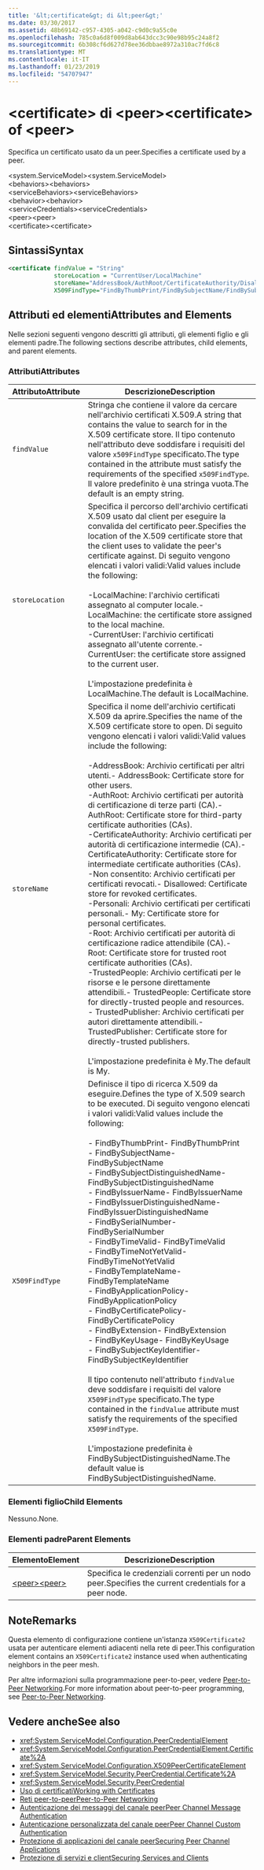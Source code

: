 ```yaml
---
title: '&lt;certificate&gt; di &lt;peer&gt;'
ms.date: 03/30/2017
ms.assetid: 48b69142-c957-4305-a042-c9d0c9a55c0e
ms.openlocfilehash: 785c0a6d8f009d8ab643dcc3c90e98b95c24a8f2
ms.sourcegitcommit: 6b308cf6d627d78ee36dbbae8972a310ac7fd6c8
ms.translationtype: MT
ms.contentlocale: it-IT
ms.lasthandoff: 01/23/2019
ms.locfileid: "54707947"
---
```

# <a name="ltcertificategt-of-ltpeergt"></a><span data-ttu-id="cf3dc-102">&lt;certificate&gt; di &lt;peer&gt;</span><span class="sxs-lookup"><span data-stu-id="cf3dc-102">&lt;certificate&gt; of &lt;peer&gt;</span></span>
<span data-ttu-id="cf3dc-103">Specifica un certificato usato da un peer.</span><span class="sxs-lookup"><span data-stu-id="cf3dc-103">Specifies a certificate used by a peer.</span></span>  
  
 <span data-ttu-id="cf3dc-104">\<system.ServiceModel></span><span class="sxs-lookup"><span data-stu-id="cf3dc-104">\<system.ServiceModel></span></span>  
<span data-ttu-id="cf3dc-105">\<behaviors></span><span class="sxs-lookup"><span data-stu-id="cf3dc-105">\<behaviors></span></span>  
<span data-ttu-id="cf3dc-106">\<serviceBehaviors></span><span class="sxs-lookup"><span data-stu-id="cf3dc-106">\<serviceBehaviors></span></span>  
<span data-ttu-id="cf3dc-107">\<behavior></span><span class="sxs-lookup"><span data-stu-id="cf3dc-107">\<behavior></span></span>  
<span data-ttu-id="cf3dc-108">\<serviceCredentials></span><span class="sxs-lookup"><span data-stu-id="cf3dc-108">\<serviceCredentials></span></span>  
<span data-ttu-id="cf3dc-109">\<peer></span><span class="sxs-lookup"><span data-stu-id="cf3dc-109">\<peer></span></span>  
<span data-ttu-id="cf3dc-110">\<certificate></span><span class="sxs-lookup"><span data-stu-id="cf3dc-110">\<certificate></span></span>  
  
## <a name="syntax"></a><span data-ttu-id="cf3dc-111">Sintassi</span><span class="sxs-lookup"><span data-stu-id="cf3dc-111">Syntax</span></span>  
  
```xml  
<certificate findValue = "String"
             storeLocation = "CurrentUser/LocalMachine"
             storeName="AddressBook/AuthRoot/CertificateAuthority/Disallowed/My/Root/TrustedPeople/TrustedPublisher"
             X509FindType="FindByThumbPrint/FindBySubjectName/FindBySubjectDistinguishedName/FindByIssuerName/FindByIssuerDistinguishedName/FindBySerialNumber/FindByTimeValid/FindByTimeNotYetValid/FindByTemplateName/FindByApplicationPolicy/FindByCertificatePolicy/FindByExtension/FindByKeyUsage/FindBySubjectKeyIdentifier" />
```  
  
## <a name="attributes-and-elements"></a><span data-ttu-id="cf3dc-112">Attributi ed elementi</span><span class="sxs-lookup"><span data-stu-id="cf3dc-112">Attributes and Elements</span></span>  
 <span data-ttu-id="cf3dc-113">Nelle sezioni seguenti vengono descritti gli attributi, gli elementi figlio e gli elementi padre.</span><span class="sxs-lookup"><span data-stu-id="cf3dc-113">The following sections describe attributes, child elements, and parent elements.</span></span>  
  
### <a name="attributes"></a><span data-ttu-id="cf3dc-114">Attributi</span><span class="sxs-lookup"><span data-stu-id="cf3dc-114">Attributes</span></span>  
  
|<span data-ttu-id="cf3dc-115">Attributo</span><span class="sxs-lookup"><span data-stu-id="cf3dc-115">Attribute</span></span>|<span data-ttu-id="cf3dc-116">Descrizione</span><span class="sxs-lookup"><span data-stu-id="cf3dc-116">Description</span></span>|  
|---------------|-----------------|  
|`findValue`|<span data-ttu-id="cf3dc-117">Stringa che contiene il valore da cercare nell'archivio certificati X.509.</span><span class="sxs-lookup"><span data-stu-id="cf3dc-117">A string that contains the value to search for in the X.509 certificate store.</span></span> <span data-ttu-id="cf3dc-118">Il tipo contenuto nell'attributo deve soddisfare i requisiti del valore `x509FindType` specificato.</span><span class="sxs-lookup"><span data-stu-id="cf3dc-118">The type contained in the attribute must satisfy the requirements of the specified `x509FindType`.</span></span> <span data-ttu-id="cf3dc-119">Il valore predefinito è una stringa vuota.</span><span class="sxs-lookup"><span data-stu-id="cf3dc-119">The default is an empty string.</span></span>|  
|`storeLocation`|<span data-ttu-id="cf3dc-120">Specifica il percorso dell'archivio certificati X.509 usato dal client per eseguire la convalida del certificato peer.</span><span class="sxs-lookup"><span data-stu-id="cf3dc-120">Specifies the location of the X.509 certificate store that the client uses to validate the peer's certificate against.</span></span> <span data-ttu-id="cf3dc-121">Di seguito vengono elencati i valori validi:</span><span class="sxs-lookup"><span data-stu-id="cf3dc-121">Valid values include the following:</span></span><br /><br /> <span data-ttu-id="cf3dc-122">-LocalMachine: l'archivio certificati assegnato al computer locale.</span><span class="sxs-lookup"><span data-stu-id="cf3dc-122">-   LocalMachine: the certificate store assigned to the local machine.</span></span><br /><span data-ttu-id="cf3dc-123">-CurrentUser: l'archivio certificati assegnato all'utente corrente.</span><span class="sxs-lookup"><span data-stu-id="cf3dc-123">-   CurrentUser: the certificate store assigned to the current user.</span></span><br /><br /> <span data-ttu-id="cf3dc-124">L'impostazione predefinita è LocalMachine.</span><span class="sxs-lookup"><span data-stu-id="cf3dc-124">The default is LocalMachine.</span></span>|  
|`storeName`|<span data-ttu-id="cf3dc-125">Specifica il nome dell'archivio certificati X.509 da aprire.</span><span class="sxs-lookup"><span data-stu-id="cf3dc-125">Specifies the name of the X.509 certificate store to open.</span></span> <span data-ttu-id="cf3dc-126">Di seguito vengono elencati i valori validi:</span><span class="sxs-lookup"><span data-stu-id="cf3dc-126">Valid values include the following:</span></span><br /><br /> <span data-ttu-id="cf3dc-127">-AddressBook: Archivio certificati per altri utenti.</span><span class="sxs-lookup"><span data-stu-id="cf3dc-127">-   AddressBook: Certificate store for other users.</span></span><br /><span data-ttu-id="cf3dc-128">-AuthRoot: Archivio certificati per autorità di certificazione di terze parti (CA).</span><span class="sxs-lookup"><span data-stu-id="cf3dc-128">-   AuthRoot: Certificate store for third-party certificate authorities (CAs).</span></span><br /><span data-ttu-id="cf3dc-129">-CertificateAuthority: Archivio certificati per autorità di certificazione intermedie (CA).</span><span class="sxs-lookup"><span data-stu-id="cf3dc-129">-   CertificateAuthority: Certificate store for intermediate certificate authorities (CAs).</span></span><br /><span data-ttu-id="cf3dc-130">-Non consentito: Archivio certificati per certificati revocati.</span><span class="sxs-lookup"><span data-stu-id="cf3dc-130">-   Disallowed: Certificate store for revoked certificates.</span></span><br /><span data-ttu-id="cf3dc-131">-Personali: Archivio certificati per certificati personali.</span><span class="sxs-lookup"><span data-stu-id="cf3dc-131">-   My: Certificate store for personal certificates.</span></span><br /><span data-ttu-id="cf3dc-132">-Root: Archivio certificati per autorità di certificazione radice attendibile (CA).</span><span class="sxs-lookup"><span data-stu-id="cf3dc-132">-   Root: Certificate store for trusted root certificate authorities (CAs).</span></span><br /><span data-ttu-id="cf3dc-133">-TrustedPeople: Archivio certificati per le risorse e le persone direttamente attendibili.</span><span class="sxs-lookup"><span data-stu-id="cf3dc-133">-   TrustedPeople: Certificate store for directly-trusted people and resources.</span></span><br /><span data-ttu-id="cf3dc-134">-   TrustedPublisher: Archivio certificati per autori direttamente attendibili.</span><span class="sxs-lookup"><span data-stu-id="cf3dc-134">-   TrustedPublisher: Certificate store for directly-trusted publishers.</span></span><br /><br /> <span data-ttu-id="cf3dc-135">L'impostazione predefinita è My.</span><span class="sxs-lookup"><span data-stu-id="cf3dc-135">The default is My.</span></span>|  
|`X509FindType`|<span data-ttu-id="cf3dc-136">Definisce il tipo di ricerca X.509 da eseguire.</span><span class="sxs-lookup"><span data-stu-id="cf3dc-136">Defines the type of X.509 search to be executed.</span></span> <span data-ttu-id="cf3dc-137">Di seguito vengono elencati i valori validi:</span><span class="sxs-lookup"><span data-stu-id="cf3dc-137">Valid values include the following:</span></span><br /><br /> <span data-ttu-id="cf3dc-138">-   FindByThumbPrint</span><span class="sxs-lookup"><span data-stu-id="cf3dc-138">-   FindByThumbPrint</span></span><br /><span data-ttu-id="cf3dc-139">-   FindBySubjectName</span><span class="sxs-lookup"><span data-stu-id="cf3dc-139">-   FindBySubjectName</span></span><br /><span data-ttu-id="cf3dc-140">-   FindBySubjectDistinguishedName</span><span class="sxs-lookup"><span data-stu-id="cf3dc-140">-   FindBySubjectDistinguishedName</span></span><br /><span data-ttu-id="cf3dc-141">-   FindByIssuerName</span><span class="sxs-lookup"><span data-stu-id="cf3dc-141">-   FindByIssuerName</span></span><br /><span data-ttu-id="cf3dc-142">-   FindByIssuerDistinguishedName</span><span class="sxs-lookup"><span data-stu-id="cf3dc-142">-   FindByIssuerDistinguishedName</span></span><br /><span data-ttu-id="cf3dc-143">-   FindBySerialNumber</span><span class="sxs-lookup"><span data-stu-id="cf3dc-143">-   FindBySerialNumber</span></span><br /><span data-ttu-id="cf3dc-144">-   FindByTimeValid</span><span class="sxs-lookup"><span data-stu-id="cf3dc-144">-   FindByTimeValid</span></span><br /><span data-ttu-id="cf3dc-145">-   FindByTimeNotYetValid</span><span class="sxs-lookup"><span data-stu-id="cf3dc-145">-   FindByTimeNotYetValid</span></span><br /><span data-ttu-id="cf3dc-146">-   FindByTemplateName</span><span class="sxs-lookup"><span data-stu-id="cf3dc-146">-   FindByTemplateName</span></span><br /><span data-ttu-id="cf3dc-147">-   FindByApplicationPolicy</span><span class="sxs-lookup"><span data-stu-id="cf3dc-147">-   FindByApplicationPolicy</span></span><br /><span data-ttu-id="cf3dc-148">-   FindByCertificatePolicy</span><span class="sxs-lookup"><span data-stu-id="cf3dc-148">-   FindByCertificatePolicy</span></span><br /><span data-ttu-id="cf3dc-149">-   FindByExtension</span><span class="sxs-lookup"><span data-stu-id="cf3dc-149">-   FindByExtension</span></span><br /><span data-ttu-id="cf3dc-150">-   FindByKeyUsage</span><span class="sxs-lookup"><span data-stu-id="cf3dc-150">-   FindByKeyUsage</span></span><br /><span data-ttu-id="cf3dc-151">-   FindBySubjectKeyIdentifier</span><span class="sxs-lookup"><span data-stu-id="cf3dc-151">-   FindBySubjectKeyIdentifier</span></span><br /><br /> <span data-ttu-id="cf3dc-152">Il tipo contenuto nell'attributo `findValue` deve soddisfare i requisiti del valore `X509FindType` specificato.</span><span class="sxs-lookup"><span data-stu-id="cf3dc-152">The type contained in the `findValue` attribute must satisfy the requirements of the specified `X509FindType`.</span></span><br /><br /> <span data-ttu-id="cf3dc-153">L'impostazione predefinita è FindBySubjectDistinguishedName.</span><span class="sxs-lookup"><span data-stu-id="cf3dc-153">The default value is FindBySubjectDistinguishedName.</span></span>|  
  
### <a name="child-elements"></a><span data-ttu-id="cf3dc-154">Elementi figlio</span><span class="sxs-lookup"><span data-stu-id="cf3dc-154">Child Elements</span></span>  
 <span data-ttu-id="cf3dc-155">Nessuno.</span><span class="sxs-lookup"><span data-stu-id="cf3dc-155">None.</span></span>  
  
### <a name="parent-elements"></a><span data-ttu-id="cf3dc-156">Elementi padre</span><span class="sxs-lookup"><span data-stu-id="cf3dc-156">Parent Elements</span></span>  
  
|<span data-ttu-id="cf3dc-157">Elemento</span><span class="sxs-lookup"><span data-stu-id="cf3dc-157">Element</span></span>|<span data-ttu-id="cf3dc-158">Descrizione</span><span class="sxs-lookup"><span data-stu-id="cf3dc-158">Description</span></span>|  
|-------------|-----------------|  
|[<span data-ttu-id="cf3dc-159">\<peer></span><span class="sxs-lookup"><span data-stu-id="cf3dc-159">\<peer></span></span>](../../../../../docs/framework/configure-apps/file-schema/wcf/peer-of-servicecredentials.md)|<span data-ttu-id="cf3dc-160">Specifica le credenziali correnti per un nodo peer.</span><span class="sxs-lookup"><span data-stu-id="cf3dc-160">Specifies the current credentials for a peer node.</span></span>|  
  
## <a name="remarks"></a><span data-ttu-id="cf3dc-161">Note</span><span class="sxs-lookup"><span data-stu-id="cf3dc-161">Remarks</span></span>  
 <span data-ttu-id="cf3dc-162">Questa elemento di configurazione contiene un'istanza `X509Certificate2` usata per autenticare elementi adiacenti nella rete di peer.</span><span class="sxs-lookup"><span data-stu-id="cf3dc-162">This configuration element contains an `X509Certificate2` instance used when authenticating neighbors in the peer mesh.</span></span>  
  
 <span data-ttu-id="cf3dc-163">Per altre informazioni sulla programmazione peer-to-peer, vedere [Peer-to-Peer Networking](../../../../../docs/framework/wcf/feature-details/peer-to-peer-networking.md).</span><span class="sxs-lookup"><span data-stu-id="cf3dc-163">For more information about peer-to-peer programming, see [Peer-to-Peer Networking](../../../../../docs/framework/wcf/feature-details/peer-to-peer-networking.md).</span></span>  
  
## <a name="see-also"></a><span data-ttu-id="cf3dc-164">Vedere anche</span><span class="sxs-lookup"><span data-stu-id="cf3dc-164">See also</span></span>
- <xref:System.ServiceModel.Configuration.PeerCredentialElement>
- <xref:System.ServiceModel.Configuration.PeerCredentialElement.Certificate%2A>
- <xref:System.ServiceModel.Configuration.X509PeerCertificateElement>
- <xref:System.ServiceModel.Security.PeerCredential.Certificate%2A>
- <xref:System.ServiceModel.Security.PeerCredential>
- [<span data-ttu-id="cf3dc-165">Uso di certificati</span><span class="sxs-lookup"><span data-stu-id="cf3dc-165">Working with Certificates</span></span>](../../../../../docs/framework/wcf/feature-details/working-with-certificates.md)
- [<span data-ttu-id="cf3dc-166">Reti peer-to-peer</span><span class="sxs-lookup"><span data-stu-id="cf3dc-166">Peer-to-Peer Networking</span></span>](../../../../../docs/framework/wcf/feature-details/peer-to-peer-networking.md)
- [<span data-ttu-id="cf3dc-167">Autenticazione dei messaggi del canale peer</span><span class="sxs-lookup"><span data-stu-id="cf3dc-167">Peer Channel Message Authentication</span></span>](https://msdn.microsoft.com/library/80e73386-514e-4c30-9e4a-b9ca8c173a95)
- [<span data-ttu-id="cf3dc-168">Autenticazione personalizzata del canale peer</span><span class="sxs-lookup"><span data-stu-id="cf3dc-168">Peer Channel Custom Authentication</span></span>](https://msdn.microsoft.com/library/4aa8a82e-41a8-48e2-8621-7e1cbabdca7c)
- [<span data-ttu-id="cf3dc-169">Protezione di applicazioni del canale peer</span><span class="sxs-lookup"><span data-stu-id="cf3dc-169">Securing Peer Channel Applications</span></span>](../../../../../docs/framework/wcf/feature-details/securing-peer-channel-applications.md)
- [<span data-ttu-id="cf3dc-170">Protezione di servizi e client</span><span class="sxs-lookup"><span data-stu-id="cf3dc-170">Securing Services and Clients</span></span>](../../../../../docs/framework/wcf/feature-details/securing-services-and-clients.md)
